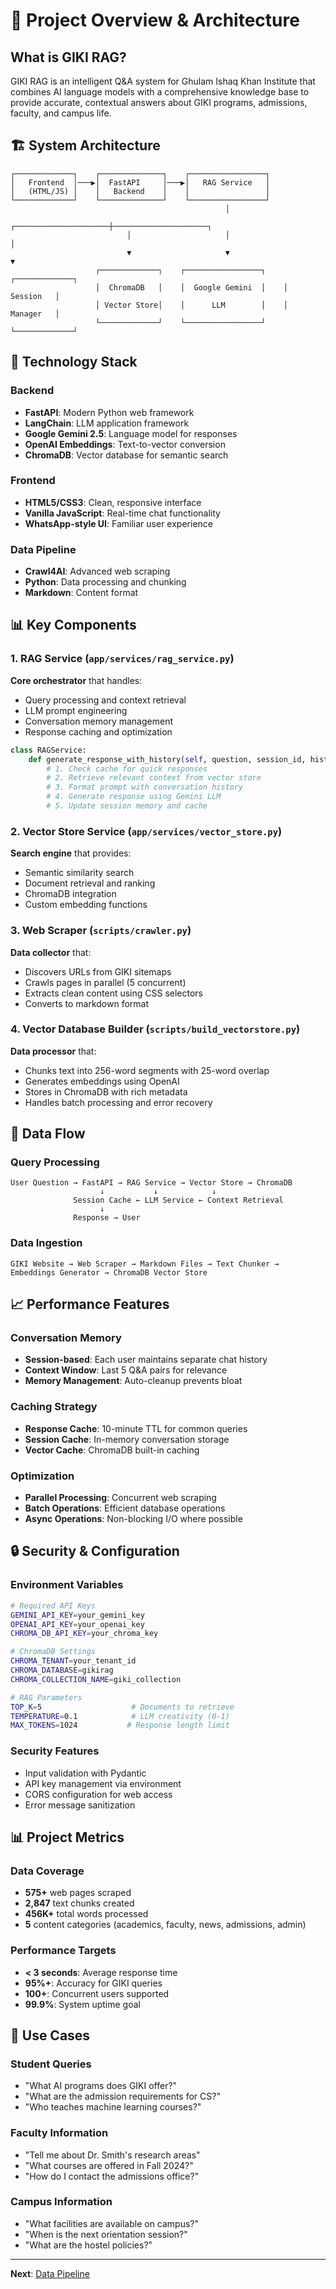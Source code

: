 # 🎯 Project Overview & Architecture

## What is GIKI RAG?

GIKI RAG is an intelligent Q&A system for Ghulam Ishaq Khan Institute that combines AI language models with a comprehensive knowledge base to provide accurate, contextual answers about GIKI programs, admissions, faculty, and campus life.

## 🏗️ System Architecture

```
┌─────────────┐    ┌──────────────┐    ┌─────────────────┐
│   Frontend  │───▶│  FastAPI     │───▶│   RAG Service   │
│   (HTML/JS) │    │   Backend    │    │                 │
└─────────────┘    └──────────────┘    └─────────────────┘
                                                │
                          ┌─────────────────────┼─────────────────────┐
                          │                     │                     │
                          ▼                     ▼                     ▼
                   ┌─────────────┐    ┌─────────────────┐    ┌─────────────┐
                   │  ChromaDB   │    │  Google Gemini  │    │   Session   │
                   │ Vector Store│    │      LLM        │    │   Manager   │
                   └─────────────┘    └─────────────────┘    └─────────────┘
```

## 🔧 Technology Stack

### Backend
- **FastAPI**: Modern Python web framework
- **LangChain**: LLM application framework
- **Google Gemini 2.5**: Language model for responses
- **OpenAI Embeddings**: Text-to-vector conversion
- **ChromaDB**: Vector database for semantic search

### Frontend
- **HTML5/CSS3**: Clean, responsive interface
- **Vanilla JavaScript**: Real-time chat functionality
- **WhatsApp-style UI**: Familiar user experience

### Data Pipeline
- **Crawl4AI**: Advanced web scraping
- **Python**: Data processing and chunking
- **Markdown**: Content format

## 📊 Key Components

### 1. RAG Service (`app/services/rag_service.py`)
**Core orchestrator** that handles:
- Query processing and context retrieval
- LLM prompt engineering
- Conversation memory management
- Response caching and optimization

```python
class RAGService:
    def generate_response_with_history(self, question, session_id, history):
        # 1. Check cache for quick responses
        # 2. Retrieve relevant context from vector store
        # 3. Format prompt with conversation history
        # 4. Generate response using Gemini LLM
        # 5. Update session memory and cache
```

### 2. Vector Store Service (`app/services/vector_store.py`)
**Search engine** that provides:
- Semantic similarity search
- Document retrieval and ranking
- ChromaDB integration
- Custom embedding functions

### 3. Web Scraper (`scripts/crawler.py`)
**Data collector** that:
- Discovers URLs from GIKI sitemaps
- Crawls pages in parallel (5 concurrent)
- Extracts clean content using CSS selectors
- Converts to markdown format

### 4. Vector Database Builder (`scripts/build_vectorstore.py`)
**Data processor** that:
- Chunks text into 256-word segments with 25-word overlap
- Generates embeddings using OpenAI
- Stores in ChromaDB with rich metadata
- Handles batch processing and error recovery

## 🎯 Data Flow

### Query Processing
```
User Question → FastAPI → RAG Service → Vector Store → ChromaDB
                    ↓           ↓            ↓
              Session Cache ← LLM Service ← Context Retrieval
                    ↓
              Response → User
```

### Data Ingestion
```
GIKI Website → Web Scraper → Markdown Files → Text Chunker → 
Embeddings Generator → ChromaDB Vector Store
```

## 📈 Performance Features

### Conversation Memory
- **Session-based**: Each user maintains separate chat history
- **Context Window**: Last 5 Q&A pairs for relevance
- **Memory Management**: Auto-cleanup prevents bloat

### Caching Strategy
- **Response Cache**: 10-minute TTL for common queries
- **Session Cache**: In-memory conversation storage
- **Vector Cache**: ChromaDB built-in caching

### Optimization
- **Parallel Processing**: Concurrent web scraping
- **Batch Operations**: Efficient database operations
- **Async Operations**: Non-blocking I/O where possible

## 🔒 Security & Configuration

### Environment Variables
```bash
# Required API Keys
GEMINI_API_KEY=your_gemini_key
OPENAI_API_KEY=your_openai_key
CHROMA_DB_API_KEY=your_chroma_key

# ChromaDB Settings
CHROMA_TENANT=your_tenant_id
CHROMA_DATABASE=gikirag
CHROMA_COLLECTION_NAME=giki_collection

# RAG Parameters
TOP_K=5                    # Documents to retrieve
TEMPERATURE=0.1            # LLM creativity (0-1)
MAX_TOKENS=1024           # Response length limit
```

### Security Features
- Input validation with Pydantic
- API key management via environment
- CORS configuration for web access
- Error message sanitization

## 📊 Project Metrics

### Data Coverage
- **575+** web pages scraped
- **2,847** text chunks created
- **456K+** total words processed
- **5** content categories (academics, faculty, news, admissions, admin)

### Performance Targets
- **< 3 seconds**: Average response time
- **95%+**: Accuracy for GIKI queries
- **100+**: Concurrent users supported
- **99.9%**: System uptime goal

## 🎯 Use Cases

### Student Queries
- "What AI programs does GIKI offer?"
- "What are the admission requirements for CS?"
- "Who teaches machine learning courses?"

### Faculty Information
- "Tell me about Dr. Smith's research areas"
- "What courses are offered in Fall 2024?"
- "How do I contact the admissions office?"

### Campus Information
- "What facilities are available on campus?"
- "When is the next orientation session?"
- "What are the hostel policies?"

---

**Next**: [Data Pipeline](02-data-pipeline.md)